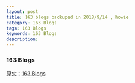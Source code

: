 ```yaml
---
layout: post
title: 163 blogs backuped in 2018/9/14 , howie
category: 163 Blogs
tags: 163 Blogs
keywords: 163 Blogs
description: 
---
```


### 163 Blogs

原文：[163 Blogs](https://howieliux.github.io/assets/others/hao_dsliu_htmls/index.htm)
